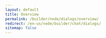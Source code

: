 ```yaml
---
layout: default
title: Overview
permalink: /builder/node/dialogs/overview/
redirect: /en-us/node/builder/chat/dialogs/
sitemap: false
---
```

